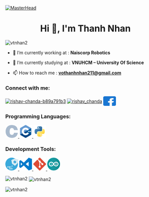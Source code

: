 [![MasterHead](https://firebasestorage.googleapis.com/v0/b/flexi-coding.appspot.com/o/dempgi7-520f8d5f-63d4-4453-8822-dbc149ae27f8.gif?alt=media&token=91c0c7b2-93c3-4029-b011-1a8703c5730d)](https://rishavchanda.io)
<h1 align="center">Hi 👋, I'm Thanh Nhan</h1>
<p align="left"><img src="https://komarev.com/ghpvc/?username=vtnhan2&label=Profile%20views&color=0e75b6&style=flat" alt="vtnhan2" /> </p>


- 🔭 I’m currently working at : **Naiscorp Robotics**

- 🌱 I’m currently studying at : **VNUHCM – University Of Science**

- 📫 How to reach me : **vothanhnhan211@gmail.com**


<h3 align="left">Connect with me:</h3>
<p align="left">
<a href="https://www.linkedin.com/in/vtnhan211/" target="blank"><img align="center" src="https://raw.githubusercontent.com/rahuldkjain/github-profile-readme-generator/master/src/images/icons/Social/linked-in-alt.svg" alt="rishav-chanda-b89a791b3" height="30" width="40" /></a>
<a href="" target="blank"><img align="center" src="https://raw.githubusercontent.com/rahuldkjain/github-profile-readme-generator/master/src/images/icons/Social/instagram.svg" alt="rishav_chanda" height="30" width="40" /></a>
<a href="https://www.facebook.com/nhan.vothanh.3762/" target="blank"><img align="center" src="icon/facebook.svg" alt="rishav chanda" height="30" width="40" /></a>
</p>

<h3 align="left">Programming Languages:</h3>
<p align="left"></a> <a href="https://www.cprogramming.com/" target="_blank" rel="noreferrer"> <img src="https://raw.githubusercontent.com/devicons/devicon/master/icons/c/c-original.svg" alt="c" width="40" height="40"/> </a> <a href="https://www.w3schools.com/cpp/" target="_blank" rel="noreferrer"> <img src="https://raw.githubusercontent.com/devicons/devicon/master/icons/cplusplus/cplusplus-original.svg" alt="cplusplus" width="40" height="40"/></a><a href="https://www.python.org" target="_blank" rel="noreferrer"> <img src="https://raw.githubusercontent.com/devicons/devicon/master/icons/python/python-original.svg" alt="python" width="40" height="40"/> </a> </p>

<h3 align="left">Development Tools:</h3>
<p align="left">
  <a href="https://www.st.com/en/development-tools/stm32cubeprog.html" target="_blank" rel="noreferrer">
    <img src="icon/development_tools/stm32cube.png" alt="stm32cubeprog" width="40" height="40"/>
  </a>
  <a href="https://code.visualstudio.com/" target="_blank" rel="noreferrer">
    <img src="icon/development_tools/vscode.svg" alt="vscode" width="40" height="40"/>
  </a>
  <a href="https://git-scm.com/" target="_blank" rel="noreferrer">
    <img src="icon/development_tools/git.svg" alt="git" width="40" height="40"/>
  </a>
  <a href="https://www.arduino.cc/" target="_blank" rel="noreferrer">
    <img src="icon/development_tools/arduino.png" alt="arduino" width="40" height="40"/>
  </a>
</p>


<p><img align="left" src="https://github-readme-stats.vercel.app/api/top-langs?username=vtnhan2&show_icons=true&locale=en&layout=compact&theme=tokyonight" alt="vtnhan2" /></p>

<p>&nbsp;<img align="center" src="https://github-readme-stats.vercel.app/api?username=vtnhan2&show_icons=true&locale=en&theme=tokyonight" alt="vtnhan2" /></p>

<p><img align="center" src="https://github-readme-streak-stats.herokuapp.com/?user=vtnhan2&&theme=tokyonight" alt="vtnhan2" /></p>

